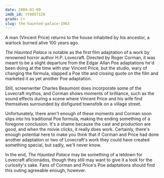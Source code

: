```yaml
---
date: 2009-01-09
imdb_id: tt0057128
grade: C+
slug: the-haunted-palace-1963
---
```


A man (Vincent Price) returns to the house inhabited by his ancestor, a warlock burned alive 100 years ago.

_The Haunted Palace_ is notable as the first film adaptation of a work by renowned horror author H.P. Lovecraft. Directed by Roger Corman, it was meant to be a slight departure from the Edgar Allan Poe adaptations he'd been doing at the time with star Vincent Price, but the studio, wary of changing the formula, slapped a Poe title and closing quote on the film and marketed it as yet another Poe adaptation.

Still, screenwriter Charles Beaumont does incorporate some of the Lovecraft mythos, and Corman shows moments of brilliance, such as the sound effects during a scene where Vincent Price and his wife find themselves surrounded by disfigured townsfolk on a village street.

Unfortunately, there aren't enough of these moments and Corman soon slips into his traditional Poe formula, making the ending something of a foregone conclusion. It's a shame because the cast and production are good, and when the movie clicks, it really does work. Certainly, there's enough potential here to make you think that if Corman and Price had done another adaptation or two of Lovecraft's work they could have created something special, but sadly, we'll never know.

In the end, _The Haunted Palace_ may be something of a letdown for Lovecraft aficionados, though they still may want to give it a look for the curiosity's sake. Fans of Corman and Price's Poe adaptations should find this outing agreeable enough, however.
